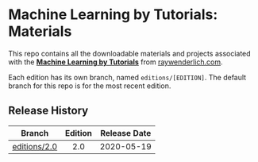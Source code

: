 # Machine Learning by Tutorials: Materials

This repo contains all the downloadable materials and projects associated with the **[Machine Learning by Tutorials](https://store.raywenderlich.com/products/machine-learning-by-tutorials)** from [raywenderlich.com](https://www.raywenderlich.com).

Each edition has its own branch, named `editions/[EDITION]`. The default branch for this repo is for the most recent edition.

## Release History

| Branch                                                                           | Edition | Release Date |
| -------------------------------------------------------------------------------- |:-------:|:------------:|
| [editions/2.0](https://github.com/raywenderlich/mlt-materials/tree/editions/2.0) | 2.0     | 2020-05-19   |

